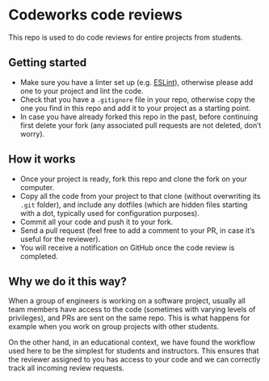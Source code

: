 # Codeworks code reviews

This repo is used to do code reviews for entire projects from students.

## Getting started

- Make sure you have a linter set up (e.g. [ESLint](https://eslint.org/)), otherwise please add one to your project and lint the code.
- Check that you have a `.gitignore` file in your repo, otherwise copy the one you find in this repo and add it to your project as a starting point.
- In case you have already forked this repo in the past, before continuing first delete your fork (any associated pull requests are not deleted, don’t worry).

## How it works

- Once your project is ready, fork this repo and clone the fork on your computer.
- Copy all the code from your project to that clone (without overwriting its `.git` folder), and include any dotfiles (which are hidden files starting with a dot, typically used for configuration purposes).
- Commit all your code and push it to your fork.
- Send a pull request (feel free to add a comment to your PR, in case it’s useful for the reviewer).
- You will receive a notification on GitHub once the code review is completed.

## Why we do it this way?

When a group of engineers is working on a software project, usually all team members have access to the code (sometimes with varying levels of privileges), and PRs are sent on the same repo. This is what happens for example when you work on group projects with other students.

On the other hand, in an educational context, we have found the workflow used here to be the simplest for students and instructors. This ensures that the reviewer assigned to you has access to your code and we can correctly track all incoming review requests.
